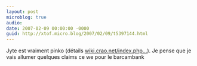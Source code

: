 ```yaml
---
layout: post
microblog: true
audio: 
date: 2007-02-09 00:00:00 -0000
guid: http://xtof.micro.blog/2007/02/09/t5397144.html
---
```

Jyte est vraiment pinko (détails [wiki.crao.net/index.php...](http://wiki.crao.net/index.php/Jyte)). Je pense que je vais allumer quelques claims ce we pour le barcambank
